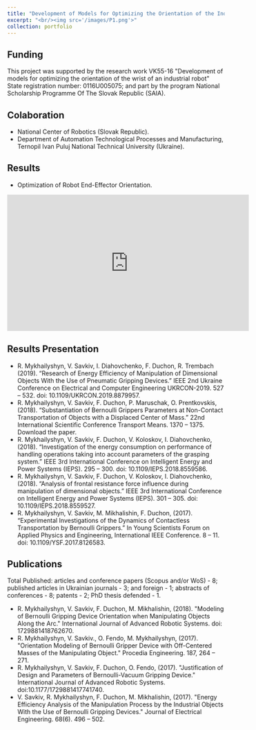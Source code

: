 ```yaml
---
title: "Development of Models for Optimizing the Orientation of the Industrial Robot Brush"
excerpt: "<br/><img src='/images/P1.png'>"
collection: portfolio
---
```

## Funding
This project was supported by the research work VK55-16 "Development of models for optimizing the orientation of the wrist of an industrial robot" State registration number: 0116U005075; and part by the program National Scholarship Programme Of The Slovak Republic (SAIA).

## Colaboration
* National Center of Robotics (Slovak Republic).
* Department of Automation Technological Processes and Manufacturing, Ternopil Ivan Puluj National Technical University (Ukraine).

## Results


* Optimization of Robot End-Effector Orientation.
<iframe width="560" height="315" src="https://youtu.be/IG_sIPefblQ" title="YouTube video player" frameborder="0" allow="accelerometer; autoplay; clipboard-write; encrypted-media; gyroscope; picture-in-picture" allowfullscreen></iframe>

## Results Presentation

* R. Mykhailyshyn, V. Savkiv, I. Diahovchenko, F. Duchon, R. Trembach (2019). “Research of Energy Efficiency of Manipulation of Dimensional Objects With the Use of Pneumatic Gripping Devices.” IEEE 2nd Ukraine Conference on Electrical and Computer Engineering UKRCON-2019. 527 – 532. doi: 10.1109/UKRCON.2019.8879957.
* R. Mykhailyshyn, V. Savkiv, F. Duchon, P. Maruschak, O. Prentkovskis, (2018). “Substantiation of Bernoulli Grippers Parameters at Non-Contact Transportation of Objects with a Displaced Center of Mass.” 22nd International Scientific Conference Transport Means. 1370 – 1375. Download the paper.
* R. Mykhailyshyn, V. Savkiv, F. Duchon, V. Koloskov, I. Diahovchenko, (2018). “Investigation of the energy consumption on performance of handling operations taking into account parameters of the grasping system.” IEEE 3rd International Conference on Intelligent Energy and Power Systems (IEPS). 295 – 300. doi: 10.1109/IEPS.2018.8559586.
* R. Mykhailyshyn, V. Savkiv, F. Duchon, V. Koloskov, I. Diahovchenko, (2018). “Analysis of frontal resistance force influence during manipulation of dimensional objects.” IEEE 3rd International Conference on Intelligent Energy and Power Systems (IEPS). 301 – 305. doi: 10.1109/IEPS.2018.8559527.
* R. Mykhailyshyn, V. Savkiv, M. Mikhalishin, F. Duchon, (2017). “Experimental Investigations of the Dynamics of Contactless Transportation by Bernoulli Grippers.” In Young Scientists Forum on Applied Physics and Engineering, International IEEE Conference. 8 – 11. doi: 10.1109/YSF.2017.8126583.

## Publications
Total Published: articles and conference papers (Scopus and/or WoS) - 8; published articles in Ukrainian journals - 3; and foreign - 1; abstracts of conferences - 8; patents - 2; PhD thesis defended - 1.

* R. Mykhailyshyn, V. Savkiv, F. Duchon, M. Mikhalishin, (2018). "Modeling of Bernoulli Gripping Device Orientation when Manipulating Objects Along the Arc." International Journal of Advanced Robotic Systems. doi: 1729881418762670.
* R. Mykhailyshyn, V. Savkiv., O. Fendo, M. Mykhailyshyn, (2017). "Orientation Modeling of Bernoulli Gripper Device with Off-Centered Masses of the Manipulating Object." Procedia Engineering. 187, 264 – 271.
* R. Mykhailyshyn, V. Savkiv, F. Duchon, O. Fendo, (2017). "Justification of Design and Parameters of Bernoulli-Vacuum Gripping Device." International Journal of Advanced Robotic Systems. doi:10.1177/1729881417741740.
* V. Savkiv, R. Mykhailyshyn, F. Duchon, M. Mikhalishin, (2017). "Energy Efficiency Analysis of the Manipulation Process by the Industrial Objects With the Use of Bernoulli Gripping Devices." Journal of Electrical Engineering. 68(6). 496 – 502.
